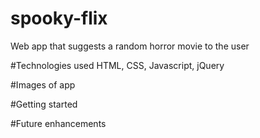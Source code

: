 # spooky-flix
Web app that suggests a random horror movie to the user

#Technologies used
HTML, CSS, Javascript, jQuery

#Images of app

#Getting started

#Future enhancements
